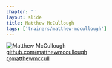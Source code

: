 ```yaml
---
chapter: ''
layout: slide
title: Matthew McCullough
tags: ['trainers/matthew-mccullough']
---
```


<img class="headshot" src="assets/headshots/mccullough-matthew.jpg" alt="Matthew McCullough">

<div><i class="icon-github-alt"> </i> <a href="http://github.com/matthewmccullough">github.com/matthewmccullough</a></div> 
<div><i class="icon-twitter"> </i> <a href="http://twitter.com/matthewmccull">@matthewmccull</a></div>
